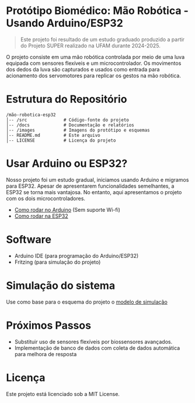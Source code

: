 # Protótipo Biomédico: Mão Robótica - Usando Arduino/ESP32

> Este projeto foi resultado de um estudo graduado produzido a partir do Projeto SUPER realizado na UFAM durante 2024-2025.  

O projeto consiste em uma mão robótica controlada por meio de uma luva equipada com sensores flexíveis e um microcontrolador. Os movimentos dos dedos da luva são capturados e usados como entrada para acionamento dos servomotores para replicar os gestos na mão robótica.

# Estrutura do Repositório

```
/mão-robotica-esp32
│-- /src              # Código-fonte do projeto
│-- /docs             # Documentação e relatórios
│-- /images           # Imagens do protótipo e esquemas
│-- README.md         # Este arquivo
│-- LICENSE           # Licença do projeto
```

# Usar Arduino ou ESP32? 

Nosso projeto foi um estudo gradual, iniciamos usando Arduino e migramos para ESP32. Apesar de apresentarem funcionalidades semelhantes, a ESP32 se torna mais vantajosa. No entanto, aqui apresentamos o projeto com os dois microcontroladores.
- [Como rodar no Arduino](docs/readme_ino.md) (Sem suporte Wi-fi)
- [Como rodar na ESP32](docs/readme_esp.md)

# Software

- Arduino IDE (para programação do Arduino/ESP32)
- Fritzing (para simulação do projeto)

# Simulação do sistema

Use como base para o esquema do projeto o [modelo de simulação](simulacao.md)

# Próximos Passos

- Substituir uso de sensores flexíveis por biossensores avançados.
- Implementação de banco de dados com coleta de dados automática para melhora de resposta

# Licença

Este projeto está licenciado sob a MIT License.